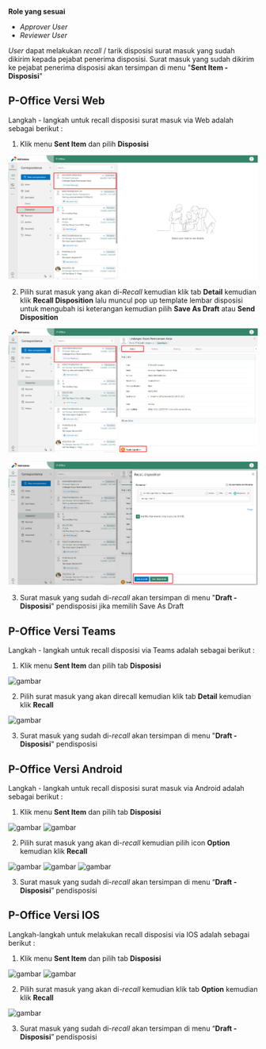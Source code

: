 **Role yang sesuai**

- *Approver User*
- *Reviewer User*

_User_ dapat melakukan _recall_ / tarik disposisi surat masuk yang sudah dikirim kepada pejabat penerima disposisi. Surat masuk yang sudah dikirim ke pejabat penerima disposisi akan tersimpan di menu "**Sent Item - Disposisi**"

## **P-Office Versi Web**

Langkah - langkah untuk recall disposisi surat masuk via Web adalah sebagai berikut :

1.    Klik menu **Sent Item** dan pilih **Disposisi**

![gambar](SuratMasuk/SM_Web/02SM42.png)

2.    Pilih surat masuk yang akan di-_Recall_ kemudian klik tab **Detail** kemudian klik **Recall Disposition** lalu muncul pop up template lembar disposisi untuk mengubah isi keterangan kemudian pilih **Save As Draft** atau **Send Disposition** 

![gambar](SuratMasuk/SM_Web/02SM43.png)

![gambar](SuratMasuk/SM_Web/02SM43-1.png)

3.    Surat masuk yang sudah di-_recall_ akan tersimpan di menu "**Draft - Disposisi**" pendisposisi jika memilih Save As Draft


## **P-Office Versi Teams**

Langkah - langkah untuk recall disposisi via Teams adalah sebagai berikut :

1. Klik menu **Sent Item** dan pilih tab **Disposisi**

![gambar](SuratMasuk/SM_Teams/SM47.png)

2. Pilih surat masuk yang akan direcall kemudian klik tab **Detail** kemudian klik **Recall**

![gambar](SuratMasuk/SM_Teams/SM48.png)

3.    Surat masuk yang sudah di-_recall_ akan tersimpan di menu "**Draft - Disposisi**" pendisposisi


## **P-Office Versi Android**

Langkah - langkah untuk recall disposisi surat masuk via Android adalah sebagai berikut :

1. Klik menu **Sent Item** dan pilih tab **Disposisi**
   
![gambar](SuratMasuk/SM_Android/Recalldisposisi/A01.jpg) ![gambar](SuratMasuk/SM_Android/Recalldisposisi/A02.jpg)

2. Pilih surat masuk yang akan di-_recall_ kemudian pilih icon **Option** kemudian klik **Recall**

![gambar](SuratMasuk/SM_Android/Recalldisposisi/A03.jpg) ![gambar](SuratMasuk/SM_Android/Recalldisposisi/A04.jpg) ![gambar](SuratMasuk/SM_Android/Recalldisposisi/A05.jpg)

3. Surat masuk yang sudah di-_recall_ akan tersimpan di menu “**Draft - Disposisi**” pendisposisi
   

## **P-Office Versi IOS**

Langkah-langkah untuk melakukan recall disposisi via IOS adalah sebagai berikut :

1.	Klik menu **Sent Item** dan pilih tab **Disposisi**

![gambar](SuratMasuk/SM_IOS/SM-61.png) ![gambar](SuratMasuk/SM_IOS/SM-62.png)

2.	Pilih surat masuk yang akan di-_recall_ kemudian klik tab **Option** kemudian klik **Recall**

![gambar](SuratMasuk/SM_IOS/SM-46.png)

3.	Surat masuk yang sudah di-_recall_ akan tersimpan di menu “**Draft - Disposisi**” pendisposisi